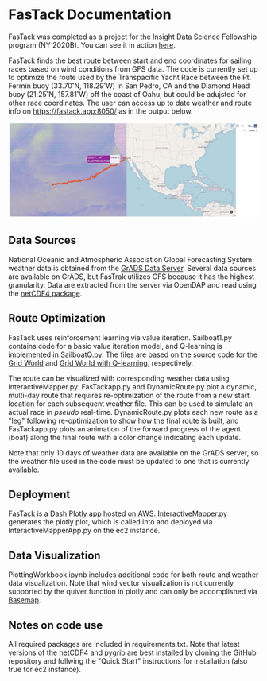 # FasTack Documentation

FasTack was completed as a project for the Insight Data Science Fellowship program (NY 2020B). You can see it in action [here](https://fastack.app:8050/).

FasTack finds the best route between start and end coordinates for sailing races based on wind conditions from GFS data. The code is currently set up to optimize the route used by the Transpacific Yacht Race between the Pt. Fermin buoy (33.70˚N, 118.29˚W) in San Pedro, CA and the Diamond Head buoy (21.25˚N, 157.81˚W) off the coast of Oahu, but could be adujsted for other race coordinates. The user can access up to date weather and route info on https://fastack.app:8050/ as in the output below.

![SampleRoute.png](https://github.com/rachelbeal/FasTack/blob/master/SampleRoute.png)



## Data Sources

National Oceanic and Atmospheric Association Global Forecasting System weather data is obtained from the [GrADS Data Server](https://nomads.ncep.noaa.gov:9090/dods/ "GrADS Data Server"). Several data sources are available on GrADS, but FasTrak utilizes GFS because it has the highest granularity. Data are extracted from the server via OpenDAP and read using the  [netCDF4 package](https://github.com/Unidata/netcdf4-python "netCDF4 GitHub"). 



## Route Optimization

FasTack uses reinforcement learning via value iteration. Sailboat1.py contains code for a basic value iteration model, and Q-learning is implemented in SailboatQ.py. The files are based on the source code for the [Grid World](https://towardsdatascience.com/reinforcement-learning-implement-grid-world-from-scratch-c5963765ebff "Reinforcement Learning — Implement Grid World") and [Grid World with Q-learning](https://towardsdatascience.com/implement-grid-world-with-q-learning-51151747b455 "Implement Grid World with Q-Learning"), respectively.

The route can be visualized with corresponding weather data using InteractiveMapper.py. FasTackapp.py and DynamicRoute.py plot a dynamic, multi-day route that requires re-optimization of the route from a new start location for each subsequent weather file. This can be used to simulate an actual race in _pseudo_ real-time. DynamicRoute.py plots each new route as a "leg" following re-optimization to show how the final route is built, and FasTackapp.py plots an animation of the forward progress of the agent (boat) along the final route with a color change indicating each update.

Note that only 10 days of weather data are available on the GrADS server, so the weather file used in the code must be updated to one that is currently available.



## Deployment

[FasTack](https://fastack.app:8050/) is a Dash Plotly app hosted on AWS. InteractiveMapper.py generates the plotly plot, which is called into and deployed via InteractiveMapperApp.py on the ec2 instance.



## Data Visualization

PlottingWorkbook.ipynb includes additional code for both route and weather data visualization. Note that wind vector visualization is not currently supported by the quiver function in plotly and can only be accomplished via [Basemap](https://github.com/matplotlib/basemap "Basemap"). 



## Notes on code use

All required packages are included in requirements.txt. Note that latest versions of the [netCDF4](https://github.com/Unidata/netcdf4-python "netCDF4") and [pygrib](https://github.com/jswhit/pygrib "pygrib") are best installed by cloning the GitHub repository and follwing the "Quick Start" instructions for installation (also true for ec2 instance). 

